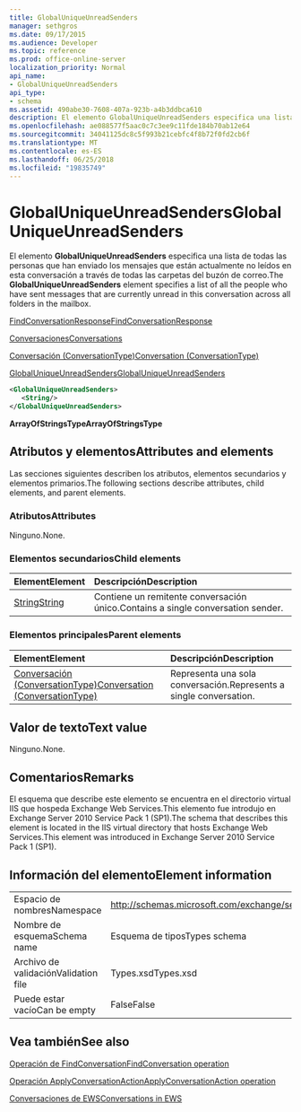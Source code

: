 ```yaml
---
title: GlobalUniqueUnreadSenders
manager: sethgros
ms.date: 09/17/2015
ms.audience: Developer
ms.topic: reference
ms.prod: office-online-server
localization_priority: Normal
api_name:
- GlobalUniqueUnreadSenders
api_type:
- schema
ms.assetid: 490abe30-7608-407a-923b-a4b3ddbca610
description: El elemento GlobalUniqueUnreadSenders especifica una lista de todas las personas que han enviado los mensajes que están actualmente no leídos en esta conversación a través de todas las carpetas del buzón de correo.
ms.openlocfilehash: ae088577f5aac0c7c3ee9c11fde184b70ab12e64
ms.sourcegitcommit: 34041125dc8c5f993b21cebfc4f8b72f0fd2cb6f
ms.translationtype: MT
ms.contentlocale: es-ES
ms.lasthandoff: 06/25/2018
ms.locfileid: "19835749"
---
```

# <a name="globaluniqueunreadsenders"></a><span data-ttu-id="83101-103">GlobalUniqueUnreadSenders</span><span class="sxs-lookup"><span data-stu-id="83101-103">GlobalUniqueUnreadSenders</span></span>

<span data-ttu-id="83101-104">El elemento **GlobalUniqueUnreadSenders** especifica una lista de todas las personas que han enviado los mensajes que están actualmente no leídos en esta conversación a través de todas las carpetas del buzón de correo.</span><span class="sxs-lookup"><span data-stu-id="83101-104">The **GlobalUniqueUnreadSenders** element specifies a list of all the people who have sent messages that are currently unread in this conversation across all folders in the mailbox.</span></span> 
  
[<span data-ttu-id="83101-105">FindConversationResponse</span><span class="sxs-lookup"><span data-stu-id="83101-105">FindConversationResponse</span></span>](findconversationresponse.md)
  
[<span data-ttu-id="83101-106">Conversaciones</span><span class="sxs-lookup"><span data-stu-id="83101-106">Conversations</span></span>](conversations-ex15websvcsotherref.md)
  
[<span data-ttu-id="83101-107">Conversación (ConversationType)</span><span class="sxs-lookup"><span data-stu-id="83101-107">Conversation (ConversationType)</span></span>](conversation-conversationtype.md)
  
[<span data-ttu-id="83101-108">GlobalUniqueUnreadSenders</span><span class="sxs-lookup"><span data-stu-id="83101-108">GlobalUniqueUnreadSenders</span></span>](globaluniqueunreadsenders.md)
  
```XML
<GlobalUniqueUnreadSenders>
   <String/>
</GlobalUniqueUnreadSenders>
```

 <span data-ttu-id="83101-109">**ArrayOfStringsType**</span><span class="sxs-lookup"><span data-stu-id="83101-109">**ArrayOfStringsType**</span></span>
## <a name="attributes-and-elements"></a><span data-ttu-id="83101-110">Atributos y elementos</span><span class="sxs-lookup"><span data-stu-id="83101-110">Attributes and elements</span></span>

<span data-ttu-id="83101-111">Las secciones siguientes describen los atributos, elementos secundarios y elementos primarios.</span><span class="sxs-lookup"><span data-stu-id="83101-111">The following sections describe attributes, child elements, and parent elements.</span></span>
  
### <a name="attributes"></a><span data-ttu-id="83101-112">Atributos</span><span class="sxs-lookup"><span data-stu-id="83101-112">Attributes</span></span>

<span data-ttu-id="83101-113">Ninguno.</span><span class="sxs-lookup"><span data-stu-id="83101-113">None.</span></span>
  
### <a name="child-elements"></a><span data-ttu-id="83101-114">Elementos secundarios</span><span class="sxs-lookup"><span data-stu-id="83101-114">Child elements</span></span>

|<span data-ttu-id="83101-115">**Element**</span><span class="sxs-lookup"><span data-stu-id="83101-115">**Element**</span></span>|<span data-ttu-id="83101-116">**Descripción**</span><span class="sxs-lookup"><span data-stu-id="83101-116">**Description**</span></span>|
|:-----|:-----|
|[<span data-ttu-id="83101-117">String</span><span class="sxs-lookup"><span data-stu-id="83101-117">String</span></span>](string.md) <br/> |<span data-ttu-id="83101-118">Contiene un remitente conversación único.</span><span class="sxs-lookup"><span data-stu-id="83101-118">Contains a single conversation sender.</span></span>  <br/> |
   
### <a name="parent-elements"></a><span data-ttu-id="83101-119">Elementos principales</span><span class="sxs-lookup"><span data-stu-id="83101-119">Parent elements</span></span>

|<span data-ttu-id="83101-120">**Element**</span><span class="sxs-lookup"><span data-stu-id="83101-120">**Element**</span></span>|<span data-ttu-id="83101-121">**Descripción**</span><span class="sxs-lookup"><span data-stu-id="83101-121">**Description**</span></span>|
|:-----|:-----|
|[<span data-ttu-id="83101-122">Conversación (ConversationType)</span><span class="sxs-lookup"><span data-stu-id="83101-122">Conversation (ConversationType)</span></span>](conversation-conversationtype.md) <br/> |<span data-ttu-id="83101-123">Representa una sola conversación.</span><span class="sxs-lookup"><span data-stu-id="83101-123">Represents a single conversation.</span></span>  <br/> |
   
## <a name="text-value"></a><span data-ttu-id="83101-124">Valor de texto</span><span class="sxs-lookup"><span data-stu-id="83101-124">Text value</span></span>

<span data-ttu-id="83101-125">Ninguno.</span><span class="sxs-lookup"><span data-stu-id="83101-125">None.</span></span>
  
## <a name="remarks"></a><span data-ttu-id="83101-126">Comentarios</span><span class="sxs-lookup"><span data-stu-id="83101-126">Remarks</span></span>

<span data-ttu-id="83101-127">El esquema que describe este elemento se encuentra en el directorio virtual IIS que hospeda Exchange Web Services.This elemento fue introdujo en Exchange Server 2010 Service Pack 1 (SP1).</span><span class="sxs-lookup"><span data-stu-id="83101-127">The schema that describes this element is located in the IIS virtual directory that hosts Exchange Web Services.This element was introduced in Exchange Server 2010 Service Pack 1 (SP1).</span></span>
  
## <a name="element-information"></a><span data-ttu-id="83101-128">Información del elemento</span><span class="sxs-lookup"><span data-stu-id="83101-128">Element information</span></span>

|||
|:-----|:-----|
|<span data-ttu-id="83101-129">Espacio de nombres</span><span class="sxs-lookup"><span data-stu-id="83101-129">Namespace</span></span>  <br/> |http://schemas.microsoft.com/exchange/services/2006/types  <br/> |
|<span data-ttu-id="83101-130">Nombre de esquema</span><span class="sxs-lookup"><span data-stu-id="83101-130">Schema name</span></span>  <br/> |<span data-ttu-id="83101-131">Esquema de tipos</span><span class="sxs-lookup"><span data-stu-id="83101-131">Types schema</span></span>  <br/> |
|<span data-ttu-id="83101-132">Archivo de validación</span><span class="sxs-lookup"><span data-stu-id="83101-132">Validation file</span></span>  <br/> |<span data-ttu-id="83101-133">Types.xsd</span><span class="sxs-lookup"><span data-stu-id="83101-133">Types.xsd</span></span>  <br/> |
|<span data-ttu-id="83101-134">Puede estar vacío</span><span class="sxs-lookup"><span data-stu-id="83101-134">Can be empty</span></span>  <br/> |<span data-ttu-id="83101-135">False</span><span class="sxs-lookup"><span data-stu-id="83101-135">False</span></span>  <br/> |
   
## <a name="see-also"></a><span data-ttu-id="83101-136">Vea también</span><span class="sxs-lookup"><span data-stu-id="83101-136">See also</span></span>



[<span data-ttu-id="83101-137">Operación de FindConversation</span><span class="sxs-lookup"><span data-stu-id="83101-137">FindConversation operation</span></span>](findconversation-operation.md)
  
[<span data-ttu-id="83101-138">Operación ApplyConversationAction</span><span class="sxs-lookup"><span data-stu-id="83101-138">ApplyConversationAction operation</span></span>](applyconversationaction-operation.md)


[<span data-ttu-id="83101-139">Conversaciones de EWS</span><span class="sxs-lookup"><span data-stu-id="83101-139">Conversations in EWS</span></span>](http://msdn.microsoft.com/library/91e64629-db6c-4c94-9dcb-d386232e8467%28Office.15%29.aspx)

